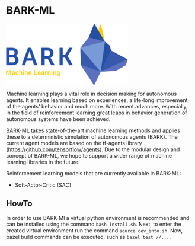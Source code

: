 # BARK-ML

<img src="docs/source/bark_ml_logo.png" width="65%" align="center" />

Machine learning plays a vital role in decision making for autonomous agents. It enables learning based on experiences, a life-long improvement of the agents' behavior and much more.
With recent advances, especially, in the field of reinforcement learning great leaps in behavior generation of autonomous systems have been achieved.

BARK-ML takes state-of-the-art machine learning methods and applies these to a deterministic simulation of autonomous agents (BARK). The current agent models are based on the tf-agents library (https://github.com/tensorflow/agents). Due to the modular design and concept of BARK-ML, we hope to support a wider range of machine learning libraries in the future.


Reinforcement learning models that are currently available in BARK-ML:

* Soft-Actor-Critic (SAC)

## HowTo
In order to use BARK-Ml a virtual python environment is recommended and can be installed using the command `bash install.sh`.
Next, to enter the created virtual environment run the command `source dev_into.sh`. Now, bazel build commands can be executed, such as `bazel test //...`.
